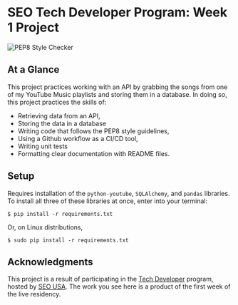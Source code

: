 # SEO Tech Developer Program: Week 1 Project
![PEP8 Style Checker](https://github.com/joshfeli/hello-world/actions/workflows/first-workflow.yaml/badge.svg?event=push)

## At a Glance
This project practices working with an API by grabbing the songs from one of my YouTube Music playlists and storing them in a database. In doing so, this project practices the skills of:
- Retrieving data from an API,
- Storing the data in a database
- Writing code that follows the PEP8 style guidelines,
- Using a Github workflow as a CI/CD tool,
- Writing unit tests
- Formatting clear documentation with README files.

## Setup
Requires installation of the `python-youtube`, `SQLAlchemy`, and `pandas` libraries. To install all three of these libraries at once, enter into your terminal:

```
$ pip install -r requirements.txt
```
Or, on Linux distributions,
```
$ sudo pip install -r requirements.txt
```

## Acknowledgments
This project is a result of participating in the [Tech Developer](https://www.seo-usa.org/career/tech/) program, hosted by [SEO USA](https://www.seo-usa.org). The work you see here is a product of the first week of the live residency.